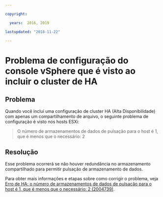 ```yaml
---

copyright:

  years:  2016, 2019

lastupdated: "2018-11-22"

---
```


# Problema de configuração do console vSphere que é visto ao incluir o cluster de HA

## Problema

Quando você inclui uma configuração de cluster HA (Alta Disponibilidade) com apenas um compartilhamento de arquivo, o seguinte problema de configuração é visto nos hosts ESXi:

> O número de armazenamentos de dados de pulsação para o host é 1, que é menos que o necessário: 2

## Resolução
Esse problema ocorrerá se não houver redundância no armazenamento compartilhado para permitir pulsação de armazenamento de dados.

Para obter mais informações e etapas sobre como corrigir o problema, veja [Erro de HA: o número de armazenamentos de dados de pulsação para o host é 1, que é menos que o necessário: 2 (2004739)](https://kb.vmware.com/selfservice/microsites/search.do?language=en_US&cmd=displayKC&externalId=2004739).
